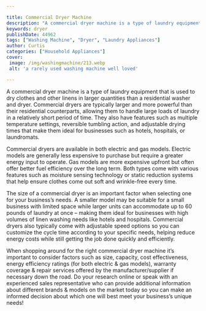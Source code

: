 ```yaml
---

title: Commercial Dryer Machine
description: "A commercial dryer machine is a type of laundry equipment that is used to dry clothes and other linens in larger quantities than a...scroll on and keep learning"
keywords: dryer
publishDate: 44962
tags: ["Washing Machine", "Dryer", "Laundry Appliances"]
author: Curtis
categories: ["Household Appliances"]
cover: 
 image: /img/washingmachine/213.webp
 alt: 'a rarely used washing machine well loved'

---
```


A commercial dryer machine is a type of laundry equipment that is used to dry clothes and other linens in larger quantities than a residential washer and dryer. Commercial dryers are typically larger and more powerful than their residential counterparts, allowing them to handle large loads of laundry in a relatively short period of time. They also have features such as multiple temperature settings, reversible tumbling action, and adjustable drying times that make them ideal for businesses such as hotels, hospitals, or laundromats. 

Commercial dryers are available in both electric and gas models. Electric models are generally less expensive to purchase but require a greater energy input to operate. Gas models are more expensive upfront but often offer better fuel efficiency over the long term. Both types come with various features such as moisture sensing technology or static reduction systems that help ensure clothes come out soft and wrinkle-free every time. 

The size of a commercial dryer is an important factor when selecting one for your business’s needs. A smaller model may be suitable for a small business with limited space while larger units can accommodate up to 60 pounds of laundry at once – making them ideal for businesses with high volumes of linen washing needs like hotels and hospitals. Commercial dryers also typically come with adjustable speed options so you can customize the cycle time according to your specific needs, helping reduce energy costs while still getting the job done quickly and efficiently. 

When shopping around for the right commercial dryer machine it’s important to consider factors such as size, capacity, cost effectiveness, energy efficiency ratings (for both electric & gas models), warranty coverage & repair services offered by the manufacturer/supplier if necessary down the road. Do your research online or speak with an experienced sales representative who can provide additional information about different brands & models on the market today so you can make an informed decision about which one will best meet your business’s unique needs!
